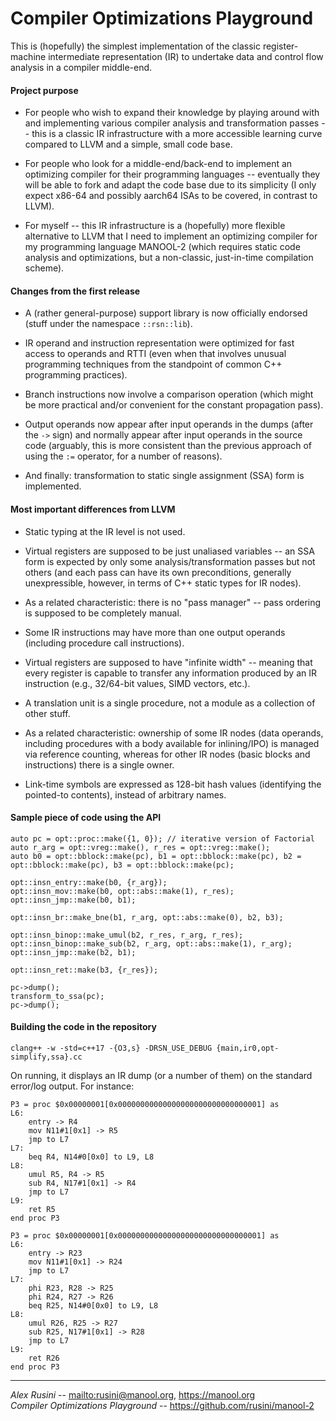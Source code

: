 Compiler Optimizations Playground
=================================

This is (hopefully) the simplest implementation of the classic register-machine intermediate representation (IR) to undertake data and control flow analysis in
a compiler middle-end.

#### Project purpose

* For people who wish to expand their knowledge by playing around with and implementing various compiler analysis and transformation passes -- this is a classic
  IR infrastructure with a more accessible learning curve compared to LLVM and a simple, small code base.

* For people who look for a middle-end/back-end to implement an optimizing compiler for their programming languages -- eventually they will be able to fork and
  adapt the code base due to its simplicity (I only expect x86-64 and possibly aarch64 ISAs to be covered, in contrast to LLVM).

* For myself -- this IR infrastructure is a (hopefully) more flexible alternative to LLVM that I need to implement an optimizing compiler for my programming
  language MANOOL-2 (which requires static code analysis and optimizations, but a non-classic, just-in-time compilation scheme).

#### Changes from the first release

* A (rather general-purpose) support library is now officially endorsed (stuff under the namespace `::rsn::lib`).

* IR operand and instruction representation were optimized for fast access to operands and RTTI (even when that involves unusual programming techniques from the
  standpoint of common C++ programming practices).

* Branch instructions now involve a comparison operation (which might be more practical and/or convenient for the constant propagation pass).

* Output operands now appear after input operands in the dumps (after the `->` sign) and normally appear after input operands in the source code (arguably, this
  is more consistent than the previous approach of using the `:=` operator, for a number of reasons).

* And finally: transformation to static single assignment (SSA) form is implemented.

#### Most important differences from LLVM

* Static typing at the IR level is not used.

* Virtual registers are supposed to be just unaliased variables -- an SSA form is expected by only some analysis/transformation passes but not others (and each
  pass can have its own preconditions, generally unexpressible, however, in terms of C++ static types for IR nodes).

* As a related characteristic: there is no "pass manager" -- pass ordering is supposed to be completely manual.

* Some IR instructions may have more than one output operands (including procedure call instructions).

* Virtual registers are supposed to have "infinite width" -- meaning that every register is capable to transfer any information produced by an IR instruction
  (e.g., 32/64-bit values, SIMD vectors, etc.).

* A translation unit is a single procedure, not a module as a collection of other stuff.

* As a related characteristic: ownership of some IR nodes (data operands, including procedures with a body available for inlining/IPO) is managed via reference
  counting, whereas for other IR nodes (basic blocks and instructions) there is a single owner.

* Link-time symbols are expressed as 128-bit hash values (identifying the pointed-to contents), instead of arbitrary names.

#### Sample piece of code using the API

    auto pc = opt::proc::make({1, 0}); // iterative version of Factorial
    auto r_arg = opt::vreg::make(), r_res = opt::vreg::make();
    auto b0 = opt::bblock::make(pc), b1 = opt::bblock::make(pc), b2 = opt::bblock::make(pc), b3 = opt::bblock::make(pc);

    opt::insn_entry::make(b0, {r_arg});
    opt::insn_mov::make(b0, opt::abs::make(1), r_res);
    opt::insn_jmp::make(b0, b1);

    opt::insn_br::make_bne(b1, r_arg, opt::abs::make(0), b2, b3);

    opt::insn_binop::make_umul(b2, r_res, r_arg, r_res);
    opt::insn_binop::make_sub(b2, r_arg, opt::abs::make(1), r_arg);
    opt::insn_jmp::make(b2, b1);

    opt::insn_ret::make(b3, {r_res});

    pc->dump();
    transform_to_ssa(pc);
    pc->dump();

#### Building the code in the repository

    clang++ -w -std=c++17 -{O3,s} -DRSN_USE_DEBUG {main,ir0,opt-simplify,ssa}.cc

On running, it displays an IR dump (or a number of them) on the standard error/log output. For instance:

    P3 = proc $0x00000001[0x00000000000000000000000000000001] as
    L6:
        entry -> R4
        mov N11#1[0x1] -> R5
        jmp to L7
    L7:
        beq R4, N14#0[0x0] to L9, L8
    L8:
        umul R5, R4 -> R5
        sub R4, N17#1[0x1] -> R4
        jmp to L7
    L9:
        ret R5
    end proc P3

    P3 = proc $0x00000001[0x00000000000000000000000000000001] as
    L6:
        entry -> R23
        mov N11#1[0x1] -> R24
        jmp to L7
    L7:
        phi R23, R28 -> R25
        phi R24, R27 -> R26
        beq R25, N14#0[0x0] to L9, L8
    L8:
        umul R26, R25 -> R27
        sub R25, N17#1[0x1] -> R28
        jmp to L7
    L9:
        ret R26
    end proc P3

---

*Alex Rusini* -- <mailto:rusini@manool.org>, <https://manool.org>  
*Compiler Optimizations Playground* -- <https://github.com/rusini/manool-2>
